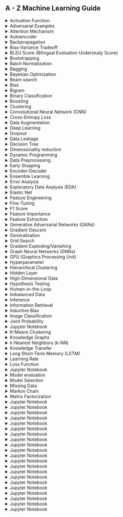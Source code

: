 ## A - Z Machine Learning Guide

<details>

<summary>Activation Function</summary>

### Activation Function

An activation function is a mathematical function applied to the output of a neuron in a neural network. 
It determines whether the neuron should be activated or not based on its input. Common activation functions include sigmoid, ReLU, and tanh.

</details>


<details>

<summary>Adversarial Examples</summary>

### Adversarial Examples

Adversarial examples are input samples that are intentionally modified to deceive machine learning models, including LLMs. 
These perturbations can be imperceptible to humans but can cause the model to misclassify the input.

</details>


<details>

<summary>Attention Mechanism</summary>

### Attention Mechanism

Attention mechanisms are a key component in many LLM architectures. They allow the model to focus on specific parts of the input sequence when making predictions. 
Attention mechanisms help LLMs capture long-range dependencies and improve their performance on various tasks.

</details>


<details>

<summary>Autoencoder</summary>

### Autoencoder

An autoencoder is an unsupervised learning algorithm that consists of an encoder and a decoder. It is used to learn efficient data representations by reconstructing the input data from a compressed representation.
Autoencoders can be used for dimensionality reduction, denoising, and anomaly detection.

</details>


<details>

<summary>Backpropagation</summary>

### Backpropagation

Backpropagation is a common algorithm used to train neural networks, including LLMs. It involves computing the gradients of the network's weights with respect to a loss function, 
allowing the model to adjust its parameters in the direction that minimizes the loss.

</details>


<details>

<summary>Bias-Variance Tradeoff</summary>

### Bias-Variance Tradeoff

The bias-variance tradeoff refers to the relationship between a model's ability to fit training data (low bias) and its ability to generalize to unseen data (low variance).
LLMs need to strike a balance between bias and variance to avoid underfitting or overfitting.

</details>


<details>

<summary>BLEU Score (Bilingual Evaluation Understudy Score)</summary>

### BLEU Score (Bilingual Evaluation Understudy Score)

BLEU is a metric used to evaluate the quality of machine-generated translations. 
It compares the generated translation to one or more reference translations and computes a score based on the n-gram overlap between them.

</details>


<details>

<summary>Bootstrapping</summary>

### Bootstrapping

Bootstrapping is a technique used in machine learning to generate multiple training datasets by resampling the original dataset with replacement. 
It allows LLMs to train on different variations of the data, leading to improved model performance and robustness.

</details>

<details>

<summary>Batch Normalization</summary>

### Batch Normalization

Batch normalization is a technique used to normalize the inputs of each layer in a neural network during training. 
It helps stabilize and speed up the training process by reducing the internal covariate shift, which can improve the performance of LLMs.

</details>


<details>

<summary>Bagging</summary>

### Bagging

Bagging (Bootstrap Aggregating) is an ensemble learning technique that involves training multiple LLMs on different subsets of the training data, created through bootstrapping.
The individual models' predictions are then combined to make a final prediction, typically using voting or averaging.

</details>

<details>

<summary>Bayesian Optimization</summary>

### Bayesian Optimization

Bayesian optimization is a technique used to optimize the hyperparameters of machine learning models, including LLMs. 
It combines Bayesian inference with a surrogate model to efficiently explore the hyperparameter space and find the best configuration for the model.

</details>

<details>

<summary>Beam search</summary>

### Beam search

Beam search is a decoding algorithm commonly used in sequence generation tasks, such as machine translation or text generation with LLMs.
It explores the most promising paths by keeping a fixed number of top-scoring candidates at each step, reducing the search space.

</details>

<details>

<summary>Bias</summary>

### Bias

In machine learning, bias refers to the systematic error or tendency of a model to consistently predict values that are different from the true values. 
It can arise from various sources, such as the model's architecture, assumptions, or the training data.

</details>

<details>

<summary>Bigram</summary>

### Bigram

A bigram is a sequence of two consecutive words in a text. In natural language processing (NLP), bigrams are often used to capture local contextual information, as they represent the relationship between adjacent words.
LLMs can utilize bigrams to improve their understanding of language.

</details>

<details>

<summary>Binary Classification</summary>

### Binary Classification

Binary classification is a type of machine learning task where the goal is to classify instances into one of two classes or categories.
For example, determining whether an email is spam or not spam. LLMs can be trained to perform binary classification tasks.

</details>

<details>

<summary>Boosting </summary>

### Boosting

Boosting is an ensemble learning technique where multiple weak learners (usually simple models) are combined to create a stronger model.
Each weak learner is trained on a subset of the data, with subsequent learners focusing on the instances that were misclassified by previous ones. Gradient Boosting is a popular boosting algorithm.

</details>

<details>

<summary>Clustering</summary>

### Clustering

Clustering is a technique used to group similar instances together based on their characteristics or features.
LLMs can be used for clustering tasks by learning representations of instances and applying clustering algorithms to these representations.

</details>

<details>

<summary>Convolutional Neural Network (CNN)</summary>

### Convolutional Neural Network (CNN)

A convolutional neural network is a type of neural network architecture commonly used for image and video processing tasks. 
It consists of convolutional layers that apply filters to input data, allowing the model to automatically learn hierarchical representations of the data.

</details>

<details>

<summary>Cross-Entropy Loss</summary>

### Cross-Entropy Loss

Cross-entropy loss, or log loss, is a commonly used loss function in classification tasks. It measures the dissimilarity between predicted probabilities and true class labels. 
LLMs are often trained using cross-entropy loss to optimize their classification performance.

</details>

<details>

<summary>Data Augmentation</summary>

### Data Augmentation

Data augmentation is a technique used to artificially increase the size of a training dataset by applying various transformations to the existing data. 
It helps LLMs generalize better by exposing them to diverse variations of the input data.

</details>

<details>

<summary>Deep Learning</summary>

### Deep Learning

Deep learning refers to a subfield of machine learning that focuses on training models with multiple layers (deep neural networks). 
LLMs are examples of deep learning models, capable of learning complex patterns and representations from large amounts of data.

</details>

<details>

<summary>Dropout</summary>

### Dropout

Dropout is a regularization technique commonly used in neural networks, including LLMs, to prevent overfitting. 
It randomly disables a fraction of the neurons during training, forcing the network to learn redundant representations and reducing the reliance on specific neurons.

</details>

<details>

<summary>Data Leakage</summary>

### Data Leakage

Data leakage refers to the situation where information from outside the training set is inadvertently included in the model's training process. 
It can lead to overestimated performance during training and poor generalization to unseen data. Preventing data leakage is crucial for training reliable LLMs.

</details>

<details>

<summary>Decision Tree</summary>

### Decision Tree

A decision tree is a type of supervised learning algorithm used for classification and regression tasks. It represents a flowchart-like structure where each internal node represents a feature, 
each branch represents a decision rule, and each leaf node represents a class label or a numerical value.

</details>

<details>

<summary>Dimensionality reduction</summary>

### Dimensionality reduction

Dimensionality reduction techniques are used to reduce the number of features or variables in a dataset while preserving important information. 
LLMs can learn effective representations that capture essential aspects of the data, enabling dimensionality reduction in an unsupervised manner.

</details>

<details>

<summary>Dynamic Programming</summary>

### Dynamic Programming

Dynamic programming is a problem-solving technique used to efficiently solve problems by breaking them down into overlapping subproblems and storing the solutions to avoid redundant computations. 
It is often used in reinforcement learning algorithms to solve Markov decision processes (MDPs).

</details>

<details>

<summary>Data Preprocessing</summary>

### Data Preprocessing

Data preprocessing refers to the steps taken to transform and clean raw data before feeding it to an LLM. 
It includes tasks such as data cleaning, normalization, feature scaling, handling missing values, and encoding categorical variables to ensure the data is in a suitable format for training.

</details>

<details>

<summary>Early Stopping</summary>

### Early Stopping

Early stopping is a technique used to prevent overfitting during the training of LLMs. 
It involves monitoring the model's performance on a validation set and stopping the training process when the performance starts to deteriorate, thus selecting the model with the best generalization.

</details>

<details>

<summary>Encoder-Decoder</summary>

### Encoder-Decoder

An encoder-decoder is a framework used in sequence-to-sequence tasks, such as machine translation or text summarization. 
The encoder processes the input sequence and learns a representation, which is then decoded by the decoder to generate the output sequence. LLMs can be used as encoders and decoders in this framework.

</details>

<details>

<summary>Ensemble Learning</summary>

### Ensemble Learning

Ensemble learning involves combining multiple models, including LLMs, to improve predictive performance. Each model is trained independently, and their predictions are combined, often by voting or averaging, to make a final prediction. 
Ensemble learning can enhance the robustness and accuracy of LLMs.

</details>

<details>

<summary>Error Analysis</summary>

### Error Analysis

Error analysis is the process of examining and understanding the errors made by a machine learning model, including LLMs. 
It involves analyzing misclassified instances, identifying patterns or systematic mistakes, and using this information to improve the model's performance.

</details>

<details>

<summary>Exploratory Data Analysis (EDA)</summary>

### Exploratory Data Analysis (EDA)

Exploratory data analysis is the initial phase of data analysis, where LLM practitioners explore and summarize the main characteristics and patterns present in the dataset.
It involves visualizations, statistical summaries, and data transformations to gain insights and identify important features.

</details>


<details>

<summary>Elastic Net</summary>

### Elastic Net

Elastic Net is a regularized regression method that combines both L1 (Lasso) and L2 (Ridge) penalties. It is used to overcome the limitations of L1 and L2 regularization alone, providing a balance between sparsity and variable selection. 
Elastic Net can be applied to LLMs for regression tasks.

</details>

<details>

<summary>Feature Engineering</summary>

### Feature Engineering

Feature engineering is the process of transforming raw data into a set of meaningful features that can be used to train machine learning models, including LLMs. 
It involves selecting, combining, and creating new features to enhance the model's performance and predictive capabilities.

</details>

<details>

<summary>Fine-Tuning</summary>

### Fine-Tuning

Fine-tuning refers to the process of further training a pre-trained LLM on a specific task or dataset.
By fine-tuning, the model adapts its learned representations to better suit the target task, leading to improved performance compared to training from scratch.

</details>

<details>

<summary>F1 Score</summary>

### F1 Score

The F1 score is a metric commonly used to evaluate the performance of binary classification models. It combines precision (the ratio of true positives to predicted positives) and recall (the ratio of true positives to actual positives) into a single value,
providing a balanced measure of accuracy.

</details>

<details>

<summary>Feature Importance</summary>

### Feature Importance

Feature importance refers to the measure of the influence or relevance of each input feature in a machine learning model's predictions. 
It helps identify the most influential features and can guide feature selection, engineering, or pruning processes in LLMs.

</details>

<details>

<summary>Feature Extraction</summary>

### Feature Extraction

Feature extraction is the process of transforming raw data into a lower-dimensional representation that captures the most relevant information for a specific task. 
LLMs can perform feature extraction by learning high-level representations from raw data, allowing for improved efficiency and generalization.

</details>

<details>

<summary>Generative Adversarial Networks (GANs)</summary>

### Generative Adversarial Networks (GANs)

GANs are a type of deep learning model that consists of two neural networks: a generator and a discriminator. The generator aims to generate realistic data samples, such as images, while the discriminator tries to distinguish between the generated samples and real ones. 
LLMs can be used in the generator or discriminator network of GANs.

</details>

<details>

<summary>Gradient Descent</summary>

### Gradient Descent

Gradient descent is an optimization algorithm used to train machine learning models, including LLMs. 
It iteratively updates the model's parameters by moving in the direction of steepest descent of the loss function, gradually minimizing the error between predictions and true values.

</details>

<details>

<summary>Generalization</summary>

### Generalization

Generalization refers to the ability of a machine learning model, such as an LLM, to perform well on unseen or test data. 
A model with good generalization can effectively capture underlying patterns in the training data and apply them to make accurate predictions on new, unseen data.

</details>

<details>

<summary>Grid Search</summary>

### Grid Search

Grid search is a technique used for hyperparameter optimization in machine learning. It involves specifying a grid of hyperparameter values and exhaustively evaluating the model's performance for each combination of hyperparameters. 
Grid search helps in finding the optimal hyperparameters for LLMs.

</details>

<details>

<summary>Gradient Exploding/Vanishing</summary>

### Gradient Exploding/Vanishing

Gradient exploding or vanishing occurs during training when the gradients of the model's parameters become either too large (exploding) or too small (vanishing). 
This can hinder the training process of LLMs, affecting their ability to learn effectively. Techniques like gradient clipping can help mitigate these issues.

</details>

<details>

<summary>Graph Neural Networks (GNNs)</summary>

### Graph Neural Networks (GNNs)

Graph Neural Networks are a type of neural network specifically designed to operate on graph-structured data.
They can capture complex relationships between entities in a graph and are well-suited for tasks such as node classification, graph classification, and link prediction.

</details>

<details>

<summary>GPU (Graphics Processing Unit)</summary>

### GPU (Graphics Processing Unit)

GPUs are specialized hardware devices that are commonly used to accelerate the training and inference of LLMs. 
They are highly parallel processors that can perform matrix operations efficiently, enabling faster computation and training of deep learning models.

</details>

<details>

<summary>Hyperparameter</summary>

### Hyperparameter

Hyperparameters are the configuration settings of a machine learning model that are set before the training process begins. Examples of hyperparameters for LLMs include learning rate, regularization strength, number of hidden layers, and activation functions. 
Choosing appropriate hyperparameter values is crucial for achieving optimal model performance.

</details>

<details>

<summary>Hierarchical Clustering</summary>

### Hierarchical Clustering

Hierarchical clustering is a method used to group similar data points into clusters based on their similarities or distances. 
It creates a hierarchical structure of clusters, often represented as a dendrogram, which can be useful in exploring the structure and relationships within data.

</details>

<details>

<summary>Hidden Layer</summary>

### Hidden Layer

In a neural network, including LLMs, a hidden layer is a layer of neurons that sits between the input layer and the output layer. 
The hidden layer performs transformations and computations on the input data, enabling the network to learn complex representations and patterns.

</details>

<details>

<summary>High-Dimensional Data</summary>

### High-Dimensional Data

High-Dimensional Data: High-dimensional data refers to data that has a large number of features or dimensions. 
LLMs are effective in handling high-dimensional data by learning meaningful representations or by employing dimensionality reduction techniques to reduce the complexity and improve model performance.

</details>

<details>

<summary>Hypothesis Testing</summary>

### Hypothesis Testing

Hypothesis testing is a statistical method used to make inferences about a population based on a sample of data. It involves formulating a null hypothesis and an alternative hypothesis, and using statistical tests to determine whether there is sufficient evidence to accept or reject the null hypothesis. 
Hypothesis testing is commonly used in evaluating the performance of LLMs.

</details>

<details>

<summary>Human-in-the-Loop</summary>

### Human-in-the-Loop

Human-in-the-loop refers to a process where human input is integrated into the loop of an automated system. 
In the context of LLMs, human-in-the-loop approaches involve combining the capabilities of LLMs with human expertise to improve the overall performance and decision-making process.

</details>

<details>

<summary>Imbalanced Data</summary>

### Imbalanced Data

Imbalanced data refers to a situation where the distribution of classes or labels in a dataset is uneven, with one or more classes being underrepresented compared to others. 
Handling imbalanced data is important in LLMs to prevent biased or inaccurate predictions and to ensure fair model performance.

</details>

<details>

<summary>Inference</summary>

### Inference

Inference refers to the process of applying a trained machine learning model, including LLMs, to make predictions or draw conclusions on new, unseen data. 
During inference, the model utilizes the learned patterns and parameters to generate output based on the input data.

</details>

<details>

<summary>Information Retrieval</summary>

### Information Retrieval

Information retrieval involves the retrieval of relevant information from a collection of data, typically text-based. 
LLMs can be used in information retrieval tasks, such as document search or question-answering systems, to understand and generate relevant responses based on user queries.

</details>

<details>

<summary>Inductive Bias</summary>

### Inductive Bias

Inductive bias refers to the prior assumptions or biases built into a machine learning model, including LLMs, that guide the learning process and shape the model's behavior. 
Inductive bias helps the model generalize from the training data to unseen examples and can influence the model's learning capacity and performance.

</details>

<details>

<summary>Image Classification</summary>

### Image Classification

Image classification is a computer vision task that involves assigning labels or categories to images. 
LLMs, such as convolutional neural networks (CNNs), have demonstrated remarkable performance in image classification by learning hierarchical representations and patterns from image data.

</details>

<details>

<summary>Joint Probability</summary>

### Joint Probability

Joint probability refers to the probability of two or more events occurring simultaneously. 
In LLMs, joint probability can be used to model the probability distribution of multiple variables or to estimate the likelihood of observing specific combinations of features.

</details>

<details>

<summary>Jupyter Notebook</summary>

### Jupyter Notebook

Jupyter Notebook is an open-source web application that allows interactive and collaborative development of code, including machine learning code. 
It provides an environment where LLM practitioners can write and execute code, visualize data, and document their workflows.

</details>

<details>

<summary>K-Means Clustering</summary>

### K-Means Clustering

K-Means Clustering: K-means clustering is a popular unsupervised learning algorithm used for partitioning data into k clusters. 
It aims to minimize the within-cluster sum of squares by iteratively assigning data points to the nearest centroid and updating the centroids based on the assigned points.

</details>
  
 
 
<details>

<summary>Knowledge Graphs</summary>

### Knowledge Graphs

Knowledge graphs are structured representations of knowledge that capture relationships and entities in a domain. 
LLMs can be applied to knowledge graphs for tasks such as knowledge graph completion, entity linking, or question-answering, enabling effective reasoning and inference over the graph.

</details>
  
 <details>

<summary>k-Nearest Neighbors (k-NN)</summary>

### k-Nearest Neighbors (k-NN)

k-Nearest Neighbors is a simple and intuitive classification algorithm that assigns a test sample to the majority class among its k nearest neighbors in the feature space. 
LLMs can employ k-NN as a baseline or as part of more complex ensemble models.

</details>
   
 
 <details>

<summary>Knowledge Transfer</summary>

### Knowledge Transfer

Knowledge transfer refers to the process of transferring learned knowledge from one domain or task to another. 
In the context of LLMs, it involves leveraging pre-trained models or representations on a source task or dataset and applying them to improve performance on a target task or dataset with limited labeled data.

</details>
   
   
 <details>

<summary>Long Short-Term Memory (LSTM)</summary>

### Long Short-Term Memory (LSTM)

Long Short-Term Memory is a type of recurrent neural network (RNN) architecture that is well-suited for processing sequential data. 
LSTMs are capable of capturing long-term dependencies and have been widely used in natural language processing, speech recognition, and other time series tasks.

</details>
   
 <details>

<summary>Learning Rate</summary>

### Learning Rate

Learning rate is a hyperparameter that determines the step size at each iteration of the optimization process during model training. It controls the speed at which a model's parameters are updated based on the gradient. 
Choosing an appropriate learning rate is essential for effective training of LLMs.

</details>
   
   
 <details>

<summary>Loss Function</summary>

### Loss Function

A loss function, also known as an objective function or cost function, quantifies the discrepancy between predicted and true values during model training. 
LLMs aim to minimize the loss function to improve their performance. Common loss functions include mean squared error, cross-entropy, and KL divergence.

</details>
   
   
 <details>

<summary>Jupyter Notebook</summary>

### header

Learning Curve: A learning curve is a graphical representation of a model's performance (such as accuracy or loss) as a function of the amount of training data. 
It helps analyze how model performance improves or plateaus with increasing data size and provides insights into whether additional data would benefit the LLM.

</details>
   
   
 <details>

<summary>Model evaluation</summary>

### Model evaluation

Model evaluation is the process of assessing the performance and generalization ability of a machine learning model. 
LLMs are evaluated using various metrics, such as accuracy, precision, recall, F1-score, or mean squared error, depending on the specific task and data characteristics.

</details>
   
   
 <details>

<summary>Model Selection</summary>

### Model Selection

Model selection refers to the process of choosing the best machine learning model from a set of candidate models. 
In the context of LLMs, model selection involves comparing different architectures, hyperparameters, or training strategies to identify the model that performs best on the given task and data.

</details>
   
   
 <details>

<summary>Missing Data</summary>

### Missing Data

Missing data refers to the absence or unavailability of values in a dataset. LLMs need to handle missing data appropriately during training and inference to avoid biased results. 
Techniques such as imputation or dropout can be used to address missing data in LLMs.

</details>
   
   
<details>

<summary>Markov Chain</summary>

### Markov Chain

A Markov chain is a mathematical model that represents a sequence of events where the future state depends only on the current state and is independent of the past states. 
LLMs can be used to model and predict the future states in a Markov chain, enabling applications in time series analysis, natural language processing, and more.

</details>

<details>

<summary>Matrix Factorization</summary>

### Matrix Factorization

Matrix factorization is a technique used to decompose a matrix into lower-rank matrices. 
In the context of LLMs, matrix factorization methods are commonly employed for collaborative filtering and recommendation systems, where they can learn latent representations of users and items from sparse interaction data.

</details>

<details>

<summary>Jupyter Notebook</summary>

### header

text

</details>

<details>

<summary>Jupyter Notebook</summary>

### header

text

</details>

<details>

<summary>Jupyter Notebook</summary>

### header

text

</details>

<details>

<summary>Jupyter Notebook</summary>

### header

text

</details>

<details>

<summary>Jupyter Notebook</summary>

### header

text

</details>

<details>

<summary>Jupyter Notebook</summary>

### header

text

</details>

<details>

<summary>Jupyter Notebook</summary>

### header

text

</details>

<details>

<summary>Jupyter Notebook</summary>

### header

text

</details>

<details>

<summary>Jupyter Notebook</summary>

### header

text

</details>

<details>

<summary>Jupyter Notebook</summary>

### header

text

</details>

<details>

<summary>Jupyter Notebook</summary>

### header

text

</details>

<details>

<summary>Jupyter Notebook</summary>

### header

text

</details>

<details>

<summary>Jupyter Notebook</summary>

### header

text

</details>

<details>

<summary>Jupyter Notebook</summary>

### header

text

</details>

<details>

<summary>Jupyter Notebook</summary>

### header

text

</details>

<details>

<summary>Jupyter Notebook</summary>

### header

text

</details>

<details>

<summary>Jupyter Notebook</summary>

### header

text

</details>

<details>

<summary>Jupyter Notebook</summary>

### header

text

</details>

<details>

<summary>Jupyter Notebook</summary>

### header

text

</details>

<details>

<summary>Jupyter Notebook</summary>

### header

text

</details>


<details>

<summary>Jupyter Notebook</summary>

### header

text

</details>
